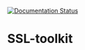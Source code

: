[![Documentation Status](https://readthedocs.org/projects/ssl-toolkit/badge/?version=latest)](https://ssl-toolkit.readthedocs.io/en/latest/?badge=latest)
# SSL-toolkit
